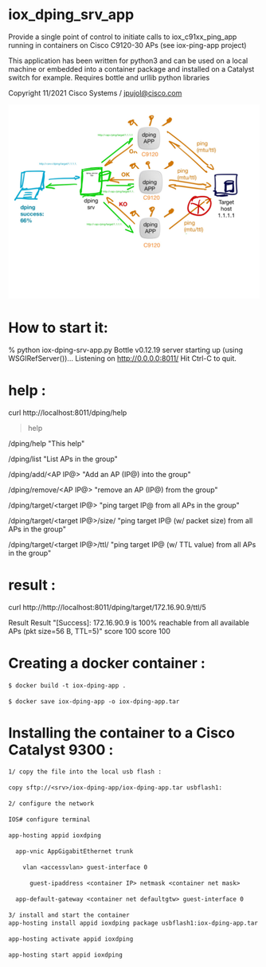 # iox_dping_srv_app

Provide a single point of control to initiate calls to iox_c91xx_ping_app running in containers on Cisco C9120-30 APs
(see iox-ping-app project)

This application has been written for python3 and can be used on a local machine or embedded into a container package and installed on a Catalyst switch for example.
Requires bottle and urllib python libraries

Copyright 11/2021 Cisco Systems / jpujol@cisco.com

![iox-dping-srv-app schema](https://github.com/jnfrncs/iox_dping_srv_app/blob/main/dping_app.jpg)

# How to start it: 

% python iox-dping-srv-app.py 
Bottle v0.12.19 server starting up (using WSGIRefServer())...
Listening on http://0.0.0.0:8011/
Hit Ctrl-C to quit.

# help :
curl http://localhost:8011/dping/help
	
> help
	
/dping/help	"This help"

/dping/list	"List APs in the group"

/dping/add/<AP IP@>	"Add an AP (IP@) into the group"

/dping/remove/<AP IP@>	"remove an AP (IP@) from the group"

/dping/target/<target IP@>	"ping target IP@ from all APs in the group"

/dping/target/<target IP@>/size/<packet size>	"ping target IP@ (w/ packet size) from all APs in the group"
	
/dping/target/<target IP@>/ttl/<TTL value>	"ping target IP@ (w/ TTL value) from all APs in the group"
  
  # result :
  curl http://http://localhost:8011/dping/target/172.16.90.9/ttl/5
  
  Result	Result	"[Success]: 172.16.90.9 is 100% reachable from all available APs (pkt size=56 B, TTL=5)"
  score	100
  score	100
	
# Creating a docker container :
	$ docker build -t iox-dping-app .
	
	$ docker save iox-dping-app -o iox-dping-app.tar
	
# Installing the container to a Cisco Catalyst 9300 :
	
	1/ copy the file into the local usb flash :
	
	copy sftp://<srv>/iox-dping-app/iox-dping-app.tar usbflash1:
	
	2/ configure the network 
	
	IOS# configure terminal
	
	app-hosting appid ioxdping
	
 	  app-vnic AppGigabitEthernet trunk
	
  		vlan <accessvlan> guest-interface 0
	
   		  guest-ipaddress <container IP> netmask <container net mask>
	
 	  app-default-gateway <container net defaultgtw> guest-interface 0
	
	3/ install and start the container
	app-hosting install appid ioxdping package usbflash1:iox-dping-app.tar
	
	app-hosting activate appid ioxdping
	
	app-hosting start appid ioxdping


	
	
	
